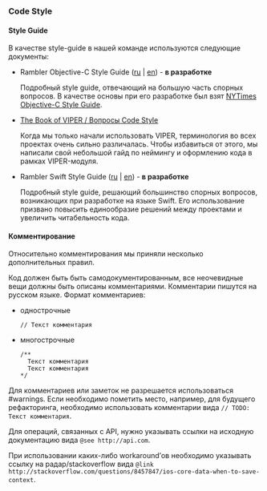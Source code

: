### Code Style

#### Style Guide

В качестве style-guide в нашей команде используются следующие документы:

- Rambler Objective-C Style Guide ([ru](./code-styles/objective-c/objective-c-style-guide-ru.md) | [en](./code-styles/objective-c/objective-c-style-guide-en.md)) - **в разработке**
  
  Подробный style guide, отвечающий на большую часть спорных вопросов. В качестве основы при его разработке был взят [NYTimes Objective-C Style Guide](https://github.com/NYTimes/objective-c-style-guide).
  
- [The Book of VIPER / Вопросы Code Style](https://github.com/strongself/The-Book-of-VIPER/blob/master/russian/code-style.md)

  Когда мы только начали использовать VIPER, терминология во всех проектах очень сильно различалась. Чтобы избавиться от этого, мы написали свой небольшой гайд по неймингу и оформлению кода в рамках VIPER-модуля.
  
- Rambler Swift Style Guide ([ru](./code-styles/swift/swift-style-guide-ru.md) | [en](./code-styles/swift/swift-style-guide-en.md)) - **в разработке**

  Подробный style guide, решающий большинство спорных вопросов, возникающих при разработке на языке Swift. Его использование призвано повысить единообразие решений между проектами и увеличить читабельность кода.  
  
#### Комментирование

Относительно комментирования мы приняли несколько дополнительных правил.

Код должен быть быть самодокументированным, все неочевидные вещи должны быть описаны комментариями. Комментарии пишутся на русском языке. Формат комментариев:

- однострочные

  `// Текст комментария`

- многострочные
 
  ```
  /**
    Текст комментария
    Текст комментария
  */
  ```

Для комментариев или заметок не разрешается использоваться #warnings. Если необходимо пометить место, например, для будущего рефакторинга, необходимо использовать комментарии вида `// TODO: Текст комментария`.

Для операций, связанных с API, нужно указывать ссылки на исходную документацию вида `@see http://api.com`.

При использовании каких-либо workaround’ов необходимо указывать ссылку на радар/stackoverflow вида `@link http://stackoverflow.com/questions/8457847/ios-core-data-when-to-save-context`.
